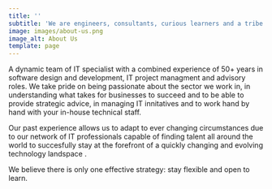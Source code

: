 ```yaml
---
title: ''
subtitle: 'We are engineers, consultants, curious learners and a tribe of digital nomads'
image: images/about-us.png
image_alt: About Us
template: page
---
```

A dynamic team of IT specialist with a combined experience of 50+ years in software design and development, IT project managment and advisory roles. We take pride on being passionate about the sector we work in, in understanding what takes for businesses to succeed and to be able to provide strategic advice, in managing IT innitatives and to work hand by hand with your in-house technical staff.

Our past experience allows us to adapt to ever changing circumstances due to our network of IT professionals capable of finding talent all around the world to succesfully stay at the forefront of a quickly changing and evolving technology landspace .

We believe there is only one effective strategy: stay flexible and open to learn.
